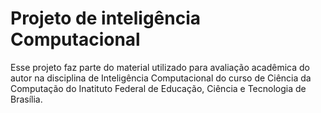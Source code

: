 # Projeto de inteligência Computacional

Esse projeto faz parte do material utilizado para avaliação acadêmica do autor na disciplina de Inteligência Computacional do curso de Ciência da Computação do Inatituto Federal de Educação, Ciência e Tecnologia de Brasília.
